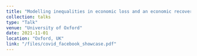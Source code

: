 ```yaml
---
title: "Modelling inequalities in economic loss and an economic recovery from Covid-19: A ‘big’ administrative data approach"
collection: talks
type: "Talk"
venue: "University of Oxford"
date: 2021-11-01
location: "Oxford, UK"
link: "/files/covid_facebook_showcase.pdf"
---
```

